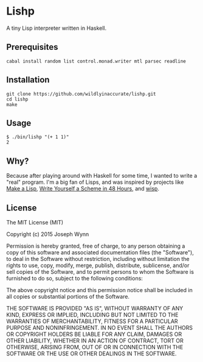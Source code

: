 # Lishp

A tiny Lisp interpreter written in Haskell.

## Prerequisites

```
cabal install random list control.monad.writer mtl parsec readline
```

## Installation

```
git clone https://github.com/wildlyinaccurate/lishp.git
cd lishp
make
```

## Usage

```
$ ./bin/lishp "(+ 1 1)"
2
```

## Why?

Because after playing around with Haskell for some time, I wanted to write a "real" program. I'm a big fan of Lisps, and was inspired by projects like [Make a Lisp](https://github.com/kanaka/mal), [Write Yourself a Scheme in 48 Hours](http://en.wikibooks.org/wiki/Write_Yourself_a_Scheme_in_48_Hours), and [wisp](https://github.com/walpurgisriot/wisp).

## License

The MIT License (MIT)

Copyright (c) 2015 Joseph Wynn

Permission is hereby granted, free of charge, to any person obtaining a copy
of this software and associated documentation files (the "Software"), to deal
in the Software without restriction, including without limitation the rights
to use, copy, modify, merge, publish, distribute, sublicense, and/or sell
copies of the Software, and to permit persons to whom the Software is
furnished to do so, subject to the following conditions:

The above copyright notice and this permission notice shall be included in all
copies or substantial portions of the Software.

THE SOFTWARE IS PROVIDED "AS IS", WITHOUT WARRANTY OF ANY KIND, EXPRESS OR
IMPLIED, INCLUDING BUT NOT LIMITED TO THE WARRANTIES OF MERCHANTABILITY,
FITNESS FOR A PARTICULAR PURPOSE AND NONINFRINGEMENT. IN NO EVENT SHALL THE
AUTHORS OR COPYRIGHT HOLDERS BE LIABLE FOR ANY CLAIM, DAMAGES OR OTHER
LIABILITY, WHETHER IN AN ACTION OF CONTRACT, TORT OR OTHERWISE, ARISING FROM,
OUT OF OR IN CONNECTION WITH THE SOFTWARE OR THE USE OR OTHER DEALINGS IN THE
SOFTWARE.
